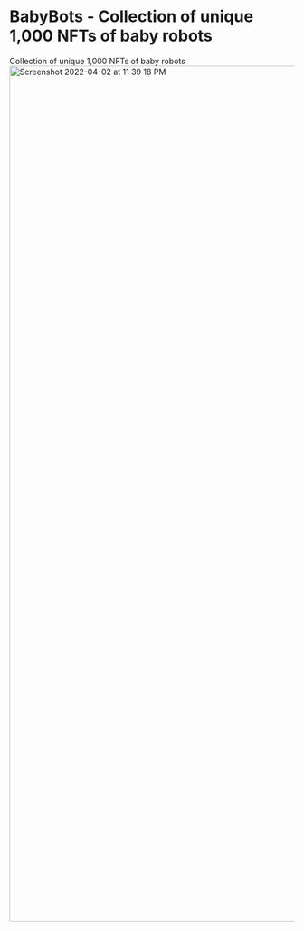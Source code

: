 # BabyBots - Collection of unique 1,000 NFTs of baby robots
Collection of unique 1,000 NFTs of baby robots
<img width="1512" alt="Screenshot 2022-04-02 at 11 39 18 PM" src="https://user-images.githubusercontent.com/5158162/161390496-499166ac-f247-4239-8282-82f55b9e1832.png">
